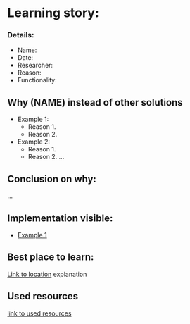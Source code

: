 # Learning story: 

### Details:
- Name: 
- Date: 
- Researcher: 
- Reason: 
- Functionality:

## Why (NAME) instead of other solutions
- Example 1:
    - Reason 1.
    - Reason 2.
- Example 2:
    - Reason 1.
    - Reason 2.
 ...

## Conclusion on why:
...

## Implementation visible:
- [Example 1](https://google.com)

## Best place to learn:
[Link to location]()
explanation

## Used resources
[link to used resources]()
